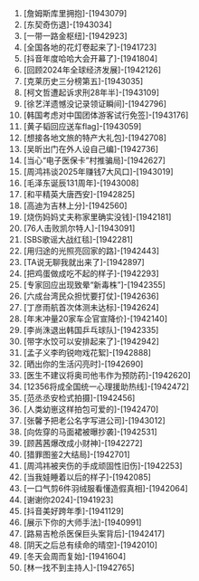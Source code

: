 
1. [詹姆斯库里拥抱]-[1943079]
1. [东契奇伤退]-[1943034]
1. [一带一路金枢纽]-[1942923]
1. [全国各地的花灯卷起来了]-[1941723]
1. [抖音年度哈哈大会开幕了]-[1941804]
1. [回顾2024年全球经济发展]-[1942126]
1. [克莱历史三分榜第五]-[1943035]
1. [柯文哲遭起诉求刑28年半]-[1943109]
1. [徐艺洋遗憾没记录领证瞬间]-[1942796]
1. [韩国考虑对中国团体游客试行免签]-[1943176]
1. [黄子韬回应送车flag]-[1943059]
1. [想接各地文旅的特产大礼包]-[1942708]
1. [吴昕出门在外人设自己编]-[1942736]
1. [当心“电子医保卡”村推骗局]-[1942627]
1. [周鸿祎谈2025年赚钱7大风口]-[1943019]
1. [毛泽东诞辰131周年]-[1943008]
1. [和平精英大唐西安]-[1942825]
1. [高迪为吉林上分]-[1942560]
1. [烧伤妈妈丈夫称家里确实没钱]-[1942181]
1. [76人击败凯尔特人]-[1943091]
1. [SBS歌谣大战红毯]-[1942281]
1. [用归途的光照亮回家的路]-[1942443]
1. [TA说无聊我就出来了]-[1942897]
1. [把鸡蛋做成吃不起的样子]-[1942293]
1. [专家回应出现致晕“新毒株”]-[1942355]
1. [六成台湾民众担忧要打仗]-[1942636]
1. [丁彦雨航首次体测未达标]-[1942624]
1. [年末冲量20家车企官宣降价]-[1942140]
1. [李尚洙退出韩国乒乓球队]-[1942335]
1. [带字水饺可以安排起来了]-[1942942]
1. [孟子义李昀锐吻戏花絮]-[1942888]
1. [晒出你的生活闪亮时]-[1942690]
1. [医生不建议将奥司他韦作为预防药]-[1942620]
1. [12356将成全国统一心理援助热线]-[1942472]
1. [范丞丞安检式拍摄]-[1942456]
1. [人类幼崽这样拍包可爱的]-[1942470]
1. [张馨予把老公名字写进公司]-[1943012]
1. [向佐穿的马面裙被曝抄袭]-[1942531]
1. [顾茜茜爆改成小财神]-[1942272]
1. [猎罪图鉴2大结局]-[1942701]
1. [周鸿祎被夹伤的手成顽固性旧伤]-[1942253]
1. [当我娃睡着以后的样子]-[1942085]
1. [一口气剪6件羽绒服看懂造假真相]-[1942064]
1. [谢谢你2024]-[1941923]
1. [抖音美好跨年季]-[1941129]
1. [展示下你的大师手法]-[1940991]
1. [路易吉枪杀医保巨头案背后]-[1942417]
1. [阴天之后总有续命的晴空]-[1942010]
1. [冬天会周而复始]-[1941604]
1. [林一找不到主持人]-[1942765]